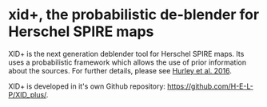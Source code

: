 xid+, the probabilistic de-blender for Herschel SPIRE maps
==========================================================

XID+ is the next generation deblender tool for Herschel SPIRE maps. Its uses
a probabilistic framework which allows the use of prior information about the
sources. For further details, please see [Hurley et al.
2016](http://mnras.oxfordjournals.org/content/464/1/885).

XID+ is developed in it's own Github repository:
https://github.com/H-E-L-P/XID_plus/.

